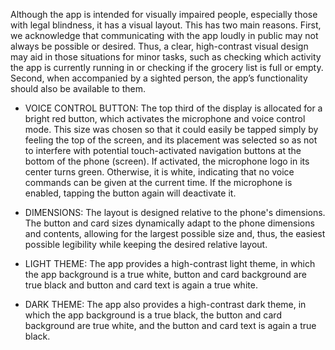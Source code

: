 Although the app is intended for visually impaired people, especially those with legal
blindness, it has a visual layout. This has two main reasons. First, we acknowledge that
communicating with the app loudly in public may not always be possible or desired. Thus,
a clear, high-contrast visual design may aid in those situations for minor tasks, such as
checking which activity the app is currently running in or checking if the grocery list is full
or empty. Second, when accompanied by a sighted person, the app’s functionality should
also be available to them.

- VOICE CONTROL BUTTON: The top third of the display is allocated for a bright red button,
which activates the microphone and voice control mode. This size was chosen so that it
could easily be tapped simply by feeling the top of the screen, and its placement was
selected so as not to interfere with potential touch-activated navigation buttons at the
bottom of the phone (screen). If activated, the microphone logo in its center turns
green. Otherwise, it is white, indicating that no voice commands can be given at the
current time. If the microphone is enabled, tapping the button again will deactivate it.

- DIMENSIONS: The layout is designed relative to the phone's dimensions. The button and
card sizes dynamically adapt to the phone dimensions and contents, allowing for the
largest possible size and, thus, the easiest possible legibility while keeping the desired
relative layout.

- LIGHT THEME: The app provides a high-contrast light theme, in which the app background
is a true white, button and card background are true black and button and card text is
again a true white.

- DARK THEME: The app also provides a high-contrast dark theme, in which the app
background is a true black, the button and card background are true white, and the
button and card text is again a true black.